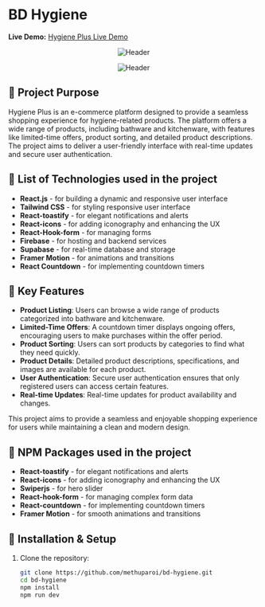 # BD Hygiene

**Live Demo:** [Hygiene Plus Live Demo](https://hygieneplusbd.com/)

<div align="center">

![Header](https://lrbogqzvnkxhatqgtwtr.supabase.co/storage/v1/object/public/images//bd-hygiene-1.png)

![Header](https://lrbogqzvnkxhatqgtwtr.supabase.co/storage/v1/object/public/images//bd-hygiene-2.png)

</div>

## 📝 Project Purpose
Hygiene Plus is an e-commerce platform designed to provide a seamless shopping experience for hygiene-related products. The platform offers a wide range of products, including bathware and kitchenware, with features like limited-time offers, product sorting, and detailed product descriptions. The project aims to deliver a user-friendly interface with real-time updates and secure user authentication.

## 🚀 List of Technologies used in the project

- **React.js** - for building a dynamic and responsive user interface
- **Tailwind CSS** - for styling responsive user interface
- **React-toastify** - for elegant notifications and alerts
- **React-icons** - for adding iconography and enhancing the UX
- **React-Hook-form** - for managing forms
- **Firebase** - for hosting and backend services
- **Supabase** - for real-time database and storage
- **Framer Motion** - for animations and transitions
- **React Countdown** - for implementing countdown timers

## 🌟 Key Features

- **Product Listing**: Users can browse a wide range of products categorized into bathware and kitchenware.
- **Limited-Time Offers**: A countdown timer displays ongoing offers, encouraging users to make purchases within the offer period.
- **Product Sorting**: Users can sort products by categories to find what they need quickly.
- **Product Details**: Detailed product descriptions, specifications, and images are available for each product.
- **User Authentication**: Secure user authentication ensures that only registered users can access certain features.
- **Real-time Updates**: Real-time updates for product availability and changes.

This project aims to provide a seamless and enjoyable shopping experience for users while maintaining a clean and modern design.

## 🚀 NPM Packages used in the project

- **React-toastify** - for elegant notifications and alerts
- **React-icons** - for adding iconography and enhancing the UX
- **Swiperjs** - for hero slider
- **React-hook-form** - for managing complex form data
- **React-countdown** - for implementing countdown timers
- **Framer Motion** - for smooth animations and transitions

## 📂 Installation & Setup

1. Clone the repository:
   ```bash
   git clone https://github.com/methuparoi/bd-hygiene.git
   cd bd-hygiene
   npm install
   npm run dev
